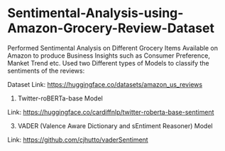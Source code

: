 # Sentimental-Analysis-using-Amazon-Grocery-Review-Dataset

Performed Sentimental Analysis on Different Grocery Items Available on Amazon to produce Business Insights such as Consumer Preference, Manket Trend etc. Used two Different types of Models to classify the sentiments of the reviews:

Dataset Link: https://huggingface.co/datasets/amazon_us_reviews

1) Twitter-roBERTa-base Model
   
Link: https://huggingface.co/cardiffnlp/twitter-roberta-base-sentiment

3) VADER (Valence Aware Dictionary and sEntiment Reasoner) Model
   
Link: https://github.com/cjhutto/vaderSentiment
